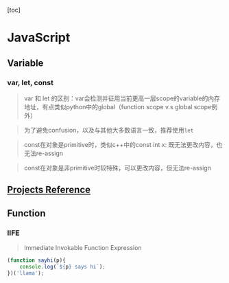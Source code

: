 [toc]

# JavaScript

## Variable

### var, let, const
> var 和 let 的区别：var会检测并征用当前更高一层scope的variable的内存地址，有点类似python中的global（function scope v.s global scope例外）

> 为了避免confusion，以及与其他大多数语言一致，推荐使用`let`

> const在对象是primitive时，类似c++中的const int x: 既无法更改内容，也无法re-assign

> const在对象是非primitive时较特殊，可以更改内容，但无法re-assign

## [Projects Reference](https://github.com/bradtraversy/modern_js_udemy_projects)

## Function

### IIFE

> Immediate Invokable Function Expression

```javascript
(function sayhi(p){
    console.log(`${p} says hi`);
})('llama');
```